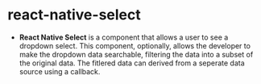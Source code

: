 # react-native-select


* **React Native Select** is a component that allows a user to see a dropdown select.  This component, optionally, allows the developer to make the dropdown data searchable, filtering the data into a subset of the original data.  The fitlered data can derived from a seperate data source using a callback.
